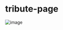 # tribute-page
![image](https://github.com/samiksha-kumari/tribute-page/assets/45047886/54e8ea7c-dbfb-4d13-a8be-d11923b33e14)
